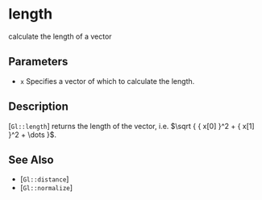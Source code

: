 # length
calculate the length of a vector

## Parameters
- `x`
  Specifies a vector of which to calculate the length.

## Description
[`Gl::length`] returns the length of the vector, i.e. $\sqrt { { x[0]
  }^2 + { x[1] }^2 + \dots }$.

## See Also
- [`Gl::distance`]
- [`Gl::normalize`]
